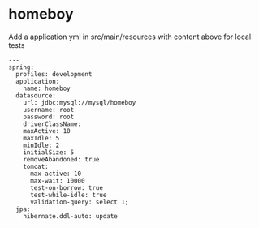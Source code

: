 # homeboy

Add a application yml in src/main/resources with content above for local tests

```
---
spring:
  profiles: development
  application:
    name: homeboy
  datasource:
    url: jdbc:mysql://mysql/homeboy
    username: root
    password: root
    driverClassName:
    maxActive: 10
    maxIdle: 5
    minIdle: 2
    initialSize: 5
    removeAbandoned: true
    tomcat:
      max-active: 10
      max-wait: 10000
      test-on-borrow: true
      test-while-idle: true
      validation-query: select 1;
  jpa:
    hibernate.ddl-auto: update
 ```
